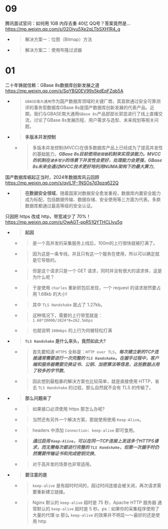 
# 09

腾讯面试官问：如何用 1GB 内存去重 40亿 QQ号？答案竟然是... https://mp.weixin.qq.com/s/02Oiyu5Xe2qLTbSXH1R4_g
- > 解决方案一：位图（Bitmap）方法
- > 解决方案二：使用布隆过滤器

# 01

二十年铸就信赖：GBase 8s数据库创新发展之道 https://mp.weixin.qq.com/s/SqYBQ0EV99s5kdEpFZqb5A
- > `GBASE南大通用`作为国产数据库领域的关键厂商，其首款通过安全可靠测评的事务型数据库GBase 8s是国产数据库创新发展的代表产品。近期，我们与GBASE南大通用`GBase 8s`产品部部长郭茁进行了线上直播交流，讨论了GBase 8s发展历程、用户需求与选型、未来规划等相关问题。
- > **多版本并发控制**
  * > 多版本并发控制(MVCC)在很多数据库产品上已经成为了提高并发性的基础能力，***GBase 8s目前使用`悲观锁`机制来实现该能力。MVCC的机制在`读多写少`的场景下并发性会更好，处理能力会更强，GBase 8s未来会通过MVCC技术更好地利用NUMA架构下的最大算力***。

国产数据库崛起正当时，2024年数据库风云回顾 https://mp.weixin.qq.com/s/qvIL1F-1NSOs7d3pzq622Q
- > **在数据安全领域**，随着国家对数据安全愈发重视，数据库内置安全能力成为标配，包括数据传输、数据存储、安全使用等三方面为代表。多款数据库都通过最高等级的安全认证。

只因把 https 改成 http，带宽减少了 70%！ https://mp.weixin.qq.com/s/OwAGT-ppR51QYTHCLlyu5g
- > **起因**
  * > 是一个高并发的采集服务上线后，100m的上行很快就被打满了。
  * > 因为这是一条专线，并且只有这一个服务在使用，所以可以确定就是它导致的。
  * > 但是这个请求只是一个 GET 请求，同时并没有很大的请求体，这是为什么呢？
  * > 于是使用 `charles` 重新抓包后发现，一个 request 的请求居然要占用 1.68kb 的大小!
  * > 其中 `TLS Handshake` 就占了 1.27kb。
  * > 这种情况下，需要的上行带宽就是：`1.68*20000/1024*8=262.5mbps`
  * > 也就说明 `100mbps` 的上行为何被轻松打满
- > **`TLS Handshake` 是什么来头，竟然如此大?**
  * > 首先要知道 `HTTPS` 全称是：`HTTP over TLS`，***每次建立新的TCP连接通常需要进行一次完整的 `TLS Handshake`。在握手过程中，客户端和服务器需要交换证书、公钥、加密算法等信息，这些数据占用了较多的字节数***。
  * > 因此想到最粗暴的解决方案也比较简单，就是直接使用 HTTP，省去 `TLS Handshake` 的过程，那么自然就不会有 TLS 的传输了。
- > **那么问题来了**
  * > 如果接口必须使用 https 那怎么办呢?
  * > 当然还有另外一个解决方案，那就使用使用 `Keep-Alive`。
  * > headers 中添加 `Connection: keep-alive` 即可食用。
  * > ***通过启用 `Keep-Alive`，可以在同一TCP连接上发送多个HTTPS请求，而无需每次都进行完整的 `TLS Handshake`，但第一次握手时仍然需要传输证书和完成密钥交换***。
  * > 对于高并发的场景也非常适用。
- > **要注意的是**
  * > `keep-alive` 是有超时时间的，超过时间连接会被关闭，再次请求需要重新建立链接。
  * > Nginx 默认的 `keep-alive` 超时是 75 秒，Apache HTTP 服务器 通常默认的 `keep-alive` 超时是 5 秒。ps：如果你的采集程序使用了大量的代理 ip 那么 `keep-alive` 的效果并不明显～～最好的还是使用 http
